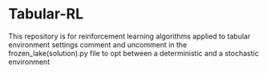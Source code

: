 # Tabular-RL
This repository is for reinforcement learning algorithms applied to tabular environment settings
comment and uncomment in the frozen_lake(solution).py file to opt between a deterministic and a stochastic environment
